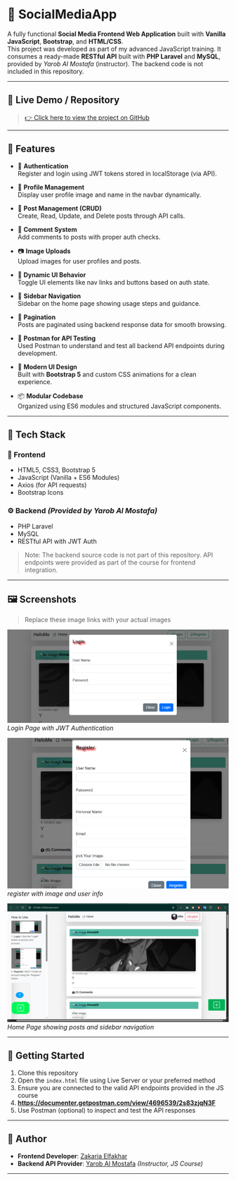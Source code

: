 # 👥 SocialMediaApp

A fully functional **Social Media Frontend Web Application** built with **Vanilla JavaScript**, **Bootstrap**, and **HTML/CSS**.  
This project was developed as part of my advanced JavaScript training. It consumes a ready-made **RESTful API** built with **PHP Laravel** and **MySQL**, provided by *Yarob Al Mostafa* (instructor). The backend code is not included in this repository.

---

## 🔗 Live Demo / Repository

> [👉 Click here to view the project on GitHub](https://zakadev22.github.io/SocialMediaApp/)

---

## 📸 Features

- 🔐 **Authentication**  
  Register and login using JWT tokens stored in localStorage (via API).

- 👤 **Profile Management**  
  Display user profile image and name in the navbar dynamically.

- 📝 **Post Management (CRUD)**  
  Create, Read, Update, and Delete posts through API calls.

- 💬 **Comment System**  
  Add comments to posts with proper auth checks.

- 📷 **Image Uploads**  
  Upload images for user profiles and posts.

- 🧭 **Dynamic UI Behavior**  
  Toggle UI elements like nav links and buttons based on auth state.

- 🧩 **Sidebar Navigation**  
  Sidebar on the home page showing usage steps and guidance.

- 📄 **Pagination**  
  Posts are paginated using backend response data for smooth browsing.

- 🧪 **Postman for API Testing**  
  Used Postman to understand and test all backend API endpoints during development.

- 🎨 **Modern UI Design**  
  Built with **Bootstrap 5** and custom CSS animations for a clean experience.

- 📦 **Modular Codebase**  
  Organized using ES6 modules and structured JavaScript components.

---

## 🧪 Tech Stack

### 🔧 Frontend
- HTML5, CSS3, Bootstrap 5
- JavaScript (Vanilla + ES6 Modules)
- Axios (for API requests)
- Bootstrap Icons

### ⚙️ Backend *(Provided by Yarob Al Mostafa)*
- PHP Laravel
- MySQL
- RESTful API with JWT Auth

> Note: The backend source code is not part of this repository. API endpoints were provided as part of the course for frontend integration.

---

## 🖼️ Screenshots

> Replace these image links with your actual images

![Login Page](Images/login.png)
*Login Page with JWT Authentication*

![Profile Page](Images/register.png)
*register with image and user info*

![Home Feed](Images/home.png)
*Home Page showing posts and sidebar navigation*


---

## 🧭 Getting Started

1. Clone this repository
2. Open the `index.html` file using Live Server or your preferred method
3. Ensure you are connected to the valid API endpoints provided in the JS course
4. **https://documenter.getpostman.com/view/4696539/2s83zjqN3F**
5. Use Postman (optional) to inspect and test the API responses

---

## 🤝 Author

- **Frontend Developer**: [Zakaria Elfakhar](https://github.com/ZakariaElfakhar)  
- **Backend API Provider**: [Yarob Al Mostafa](https://mostafa.hashhackers.com/) *(Instructor, JS Course)*

---

